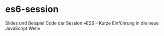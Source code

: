 # es6-session
Slides und Beispiel Code der Session »ES6 – Kurze Einführung in die neue JavaScript Welt«
